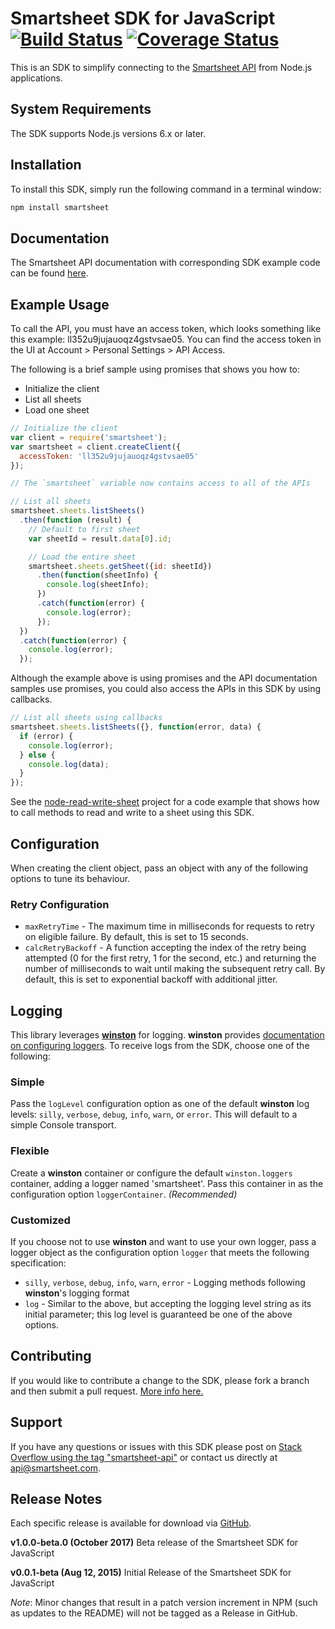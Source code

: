 # Smartsheet SDK for JavaScript [![Build Status](https://travis-ci.org/armstnp/smartsheet-javascript-sdk.svg?branch=master)](https://travis-ci.org/armstnp/smartsheet-javascript-sdk) [![Coverage Status](https://coveralls.io/repos/github/armstnp/smartsheet-javascript-sdk/badge.svg?branch=master)](https://coveralls.io/github/armstnp/smartsheet-javascript-sdk?branch=master)

This is an SDK to simplify connecting to the [Smartsheet API](http://www.smartsheet.com/developers/api-documentation) from Node.js applications.

## System Requirements

The SDK supports Node.js versions 6.x or later.

## Installation

To install this SDK, simply run the following command in a terminal window: 

```bash
npm install smartsheet
```

## Documentation

The Smartsheet API documentation with corresponding SDK example code can be found [here](http://www.smartsheet.com/developers/api-documentation). 

## Example Usage

To call the API, you must have an access token, which looks something like this example: ll352u9jujauoqz4gstvsae05. You can find the access token in the UI at Account > Personal Settings > API Access. 

The following is a brief sample using promises that shows you how to:

* Initialize the client
* List all sheets
* Load one sheet

```javascript
// Initialize the client
var client = require('smartsheet');
var smartsheet = client.createClient({
  accessToken: 'll352u9jujauoqz4gstvsae05'
});

// The `smartsheet` variable now contains access to all of the APIs

// List all sheets
smartsheet.sheets.listSheets()
  .then(function (result) {
    // Default to first sheet
    var sheetId = result.data[0].id;

    // Load the entire sheet
    smartsheet.sheets.getSheet({id: sheetId})
      .then(function(sheetInfo) {
        console.log(sheetInfo);
      })
      .catch(function(error) {
        console.log(error);
      });
  })
  .catch(function(error) {
    console.log(error);
  });
```

Although the example above is using promises and the API documentation samples use promises, you could also access the APIs in this SDK by using callbacks.

```javascript
// List all sheets using callbacks
smartsheet.sheets.listSheets({}, function(error, data) {
  if (error) {
    console.log(error);
  } else {
    console.log(data);
  }
});
```

 See the [node-read-write-sheet](https://github.com/smartsheet-samples/node-read-write-sheet) project for a code example that shows how to call methods to read and write to a sheet using this SDK.

## Configuration

When creating the client object, pass an object with any of the following options to tune its behaviour.

### Retry Configuration

* `maxRetryTime` - The maximum time in milliseconds for requests to retry on eligible failure.  By default, this is set to 15 seconds.
* `calcRetryBackoff` - A function accepting the index of the retry being attempted (0 for the first retry, 1 for the second, etc.) and returning the number of milliseconds to wait until making the subsequent retry call.  By default, this is set to exponential backoff with additional jitter.

## Logging

This library leverages [**winston**](https://github.com/winstonjs/winston) for logging.  **winston** provides [documentation on configuring loggers](https://github.com/winstonjs/winston#working-with-multiple-loggers-in-winston).  To receive logs from the SDK, choose one of the following:

### Simple

Pass the `logLevel` configuration option as one of the default **winston** log levels: `silly`, `verbose`, `debug`, `info`, `warn`, or `error`.  This will default to a simple Console transport.

### Flexible

Create a **winston** container or configure the default `winston.loggers` container, adding a logger named 'smartsheet'. Pass this container in as the configuration option `loggerContainer`. _(Recommended)_

### Customized

If you choose not to use **winston** and want to use your own logger, pass a logger object as the configuration option `logger` that meets the following specification:
* `silly`, `verbose`, `debug`, `info`, `warn`, `error` - Logging methods following **winston**'s logging format
* `log` - Similar to the above, but accepting the logging level string as its initial parameter; this log level is guaranteed be one of the above options.

## Contributing

If you would like to contribute a change to the SDK, please fork a branch and then submit a pull request.
[More info here.](https://help.github.com/articles/using-pull-requests)

## Support

If you have any questions or issues with this SDK please post on [Stack Overflow using the tag "smartsheet-api"](http://stackoverflow.com/questions/tagged/smartsheet-api) or contact us directly at api@smartsheet.com.

## Release Notes

Each specific release is available for download via [GitHub](https://github.com/smartsheet-platform/smartsheet-javascript-sdk/tags).

**v1.0.0-beta.0 (October 2017)**
Beta release of the Smartsheet SDK for JavaScript

**v0.0.1-beta (Aug 12, 2015)**
Initial Release of the Smartsheet SDK for JavaScript

*Note*: Minor changes that result in a patch version increment in NPM (such as updates to the README) will not be tagged as a Release in GitHub.
